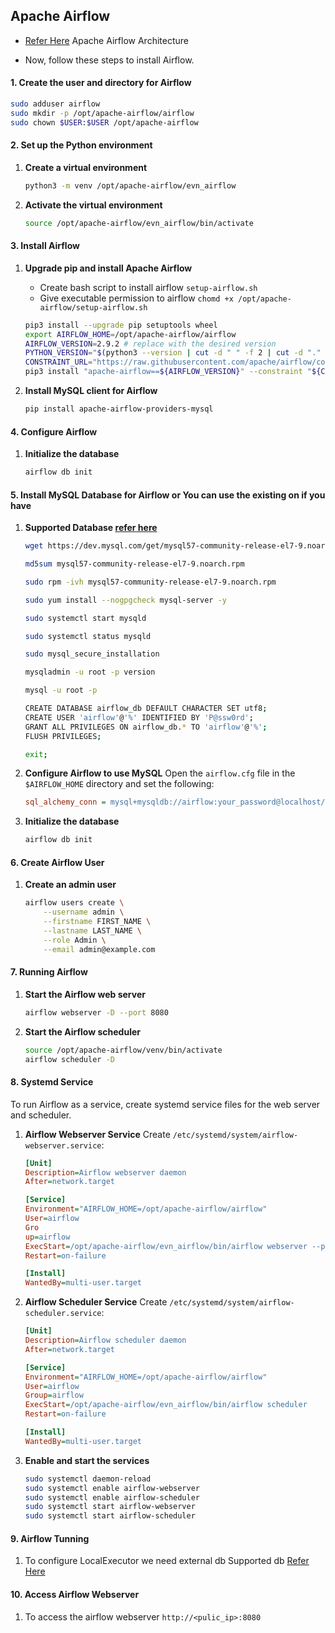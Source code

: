 Apache Airflow
--------------

* [Refer Here](https://airflow.apache.org/docs/apache-airflow/stable/core-concepts/overview.html) Apache Airflow Architecture 

* Now, follow these steps to install Airflow.

#### 1. Create the user and directory for Airflow

```bash
sudo adduser airflow 
sudo mkdir -p /opt/apache-airflow/airflow
sudo chown $USER:$USER /opt/apache-airflow
```

#### 2. Set up the Python environment

1. **Create a virtual environment**
   ```bash
   python3 -m venv /opt/apache-airflow/evn_airflow
   ```

2. **Activate the virtual environment**
   ```bash
   source /opt/apache-airflow/evn_airflow/bin/activate
   ```

#### 3. Install Airflow

1. **Upgrade pip and install Apache Airflow**
   * Create bash script to install airflow `setup-airflow.sh`
   * Give executable permission to airflow `chomd +x /opt/apache-airflow/setup-airflow.sh`

   ```bash
   pip3 install --upgrade pip setuptools wheel
   export AIRFLOW_HOME=/opt/apache-airflow/airflow
   AIRFLOW_VERSION=2.9.2 # replace with the desired version
   PYTHON_VERSION="$(python3 --version | cut -d " " -f 2 | cut -d "." -f 1-2)"
   CONSTRAINT_URL="https://raw.githubusercontent.com/apache/airflow/constraints-${AIRFLOW_VERSION}/constraints-${PYTHON_VERSION}.txt"
   pip3 install "apache-airflow==${AIRFLOW_VERSION}" --constraint "${CONSTRAINT_URL}"
   ```

2. **Install MySQL client for Airflow**
   ```bash
   pip install apache-airflow-providers-mysql
   ```

#### 4. Configure Airflow

1. **Initialize the database**
   ```bash
   airflow db init
   ```
#### 5. Install MySQL Database for Airflow or You can use the existing on if you have 

1. **Supported Database [refer here](https://airflow.apache.org/docs/apache-airflow/stable/howto/set-up-database.html)**

    ```bash
    wget https://dev.mysql.com/get/mysql57-community-release-el7-9.noarch.rpm

    md5sum mysql57-community-release-el7-9.noarch.rpm

    sudo rpm -ivh mysql57-community-release-el7-9.noarch.rpm

    sudo yum install --nogpgcheck mysql-server -y

    sudo systemctl start mysqld

    sudo systemctl status mysqld

    sudo mysql_secure_installation

    mysqladmin -u root -p version

    mysql -u root -p

    CREATE DATABASE airflow_db DEFAULT CHARACTER SET utf8;
    CREATE USER 'airflow'@'%' IDENTIFIED BY 'P@ssw0rd';
    GRANT ALL PRIVILEGES ON airflow_db.* TO 'airflow'@'%';
    FLUSH PRIVILEGES;

    exit;

    ```

2. **Configure Airflow to use MySQL**
   Open the `airflow.cfg` file in the `$AIRFLOW_HOME` directory and set the following:
   ```ini
   sql_alchemy_conn = mysql+mysqldb://airflow:your_password@localhost/airflow
   ```

3. **Initialize the database**
   ```bash
   airflow db init
   ```

#### 6. Create Airflow User

1. **Create an admin user**
   ```bash
   airflow users create \
       --username admin \
       --firstname FIRST_NAME \
       --lastname LAST_NAME \
       --role Admin \
       --email admin@example.com
   ```

#### 7. Running Airflow

1. **Start the Airflow web server**
   ```bash
   airflow webserver -D --port 8080
   ```

2. **Start the Airflow scheduler**
   ```bash
   source /opt/apache-airflow/venv/bin/activate
   airflow scheduler -D 
   ```

#### 8. Systemd Service

To run Airflow as a service, create systemd service files for the web server and scheduler.

1. **Airflow Webserver Service**
   Create `/etc/systemd/system/airflow-webserver.service`:
   ```ini
   [Unit]
   Description=Airflow webserver daemon
   After=network.target
   
   [Service]
   Environment="AIRFLOW_HOME=/opt/apache-airflow/airflow"
   User=airflow
   Gro
   up=airflow
   ExecStart=/opt/apache-airflow/evn_airflow/bin/airflow webserver --port 8080
   Restart=on-failure
   
   [Install]
   WantedBy=multi-user.target
   ```

2. **Airflow Scheduler Service**
   Create `/etc/systemd/system/airflow-scheduler.service`:
   ```ini
   [Unit]
   Description=Airflow scheduler daemon
   After=network.target
   
   [Service]
   Environment="AIRFLOW_HOME=/opt/apache-airflow/airflow"
   User=airflow
   Group=airflow
   ExecStart=/opt/apache-airflow/evn_airflow/bin/airflow scheduler
   Restart=on-failure
   
   [Install]
   WantedBy=multi-user.target
   ```

3. **Enable and start the services**
   ```bash
   sudo systemctl daemon-reload
   sudo systemctl enable airflow-webserver
   sudo systemctl enable airflow-scheduler
   sudo systemctl start airflow-webserver
   sudo systemctl start airflow-scheduler
   ```


#### 9. Airflow Tunning 

1.  To configure LocalExecutor we need external db Supported db [Refer Here](https://airflow.apache.org/docs/apache-airflow/2.2.5/howto/set-up-database.html)

#### 10. Access Airflow Webserver

1. To access the airflow webserver `http://<pulic_ip>:8080`



